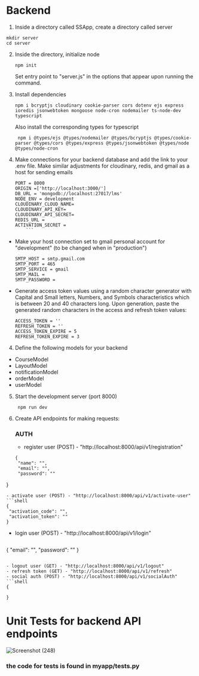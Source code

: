 # Backend
1) Inside a directory called SSApp, create a directory called server
```shell
mkdir server
cd server
```
2) Inside the directory, initialize node
   ```shell
   npm init
   ```
   Set entry point to "server.js" in the options that appear upon running the command.

3) Install dependencies
   ```shell
   npm i bcryptjs cloudinary cookie-parser cors dotenv ejs express ioredis jsonwebtoken mongoose node-cron nodemailer ts-node-dev typescript
   ```
   Also install the corresponding types for typescript
   ```shell
    npm i @types/ejs @types/nodemailer @types/bcryptjs @types/cookie-parser @types/cors @types/express @types/jsonwebtoken @types/node @types/node-cron
   ```

3) Make connections for your backend database and add the link to your .env file. Make similar adjustments for cloudinary, redis, and gmail as a host for sending emails
   
   ```shell
   PORT = 8000
   ORIGIN =['http://localhost:3000/']
   DB_URL = 'mongodb://localhost:27017/lms'
   NODE_ENV = development
   CLOUDINARY_CLOUD_NAME=
   CLOUDINARY_API_KEY=
   CLOUDINARY_API_SECRET=
   REDIS_URL = 
   ACTIVATION_SECRET = 
       ```

- Make your host connection set to gmail personal account for "development" (to be changed when in "production")
   ```shell
   SMTP_HOST = smtp.gmail.com
   SMTP_PORT = 465
   SMTP_SERVICE = gmail
   SMTP_MAIL = 
   SMTP_PASSWORD = 
   ```

- Generate access token values using a random character generator with Capital and Small letters, Numbers, and Symbols characteristics which is between 20 and 40 characters long. Upon generation, paste the generated random characters in the access and refresh token values:

   ```shell
   ACCESS_TOKEN = '' 
   REFRESH_TOKEN = ''
   ACCESS_TOKEN_EXPIRE = 5
   REFRESH_TOKEN_EXPIRE = 3
   ```


4) Define the following models for your backend
- CourseModel
- LayoutModel
- notificationModel
- orderModel
- userModel

5) Start the development server (port 8000)
   ```shell
    npm run dev
   ```
6) Create API endpoints  for making requests:
   ### AUTH
   - register user (POST) - "http://localhost:8000/api/v1/registration"
   ```shell
   {
    "name": "",
    "email": "",
    "password": ""
}
   ```
- activate user (POST) - "http://localhost:8000/api/v1/activate-user"
```shell
{
    "activation_code": "",
    "activation_token": ""
}
```

- login user (POST) - "http://localhost:8000/api/v1/login"
  ```shell
{
    "email": "",
    "password": ""
}
  ```

- logout user (GET) - "http://localhost:8000/api/v1/logout"
- refresh token (GET) - "http://localhost:8000/api/v1/refresh"
- social auth (POST) - "http://localhost:8000/api/v1/socialAuth"
```shell
{

}
```



   
# Unit Tests for backend API endpoints
![Screenshot (248)](https://github.com/KNyathi/DataParser/assets/124944851/1116bb16-2ec5-4859-9ac1-d3ad4032782a)

### the code for tests is found in myapp/tests.py

 
